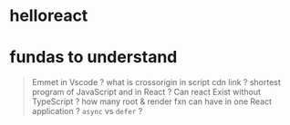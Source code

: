 # helloreact

# fundas to understand 

> Emmet in Vscode ?
> what is crossorigin in script cdn link ?
> shortest program of JavaScript and in React ?
> Can react Exist without TypeScript ?
> how many root & render fxn can have in one React application ?
> `async` vs `defer` ?
